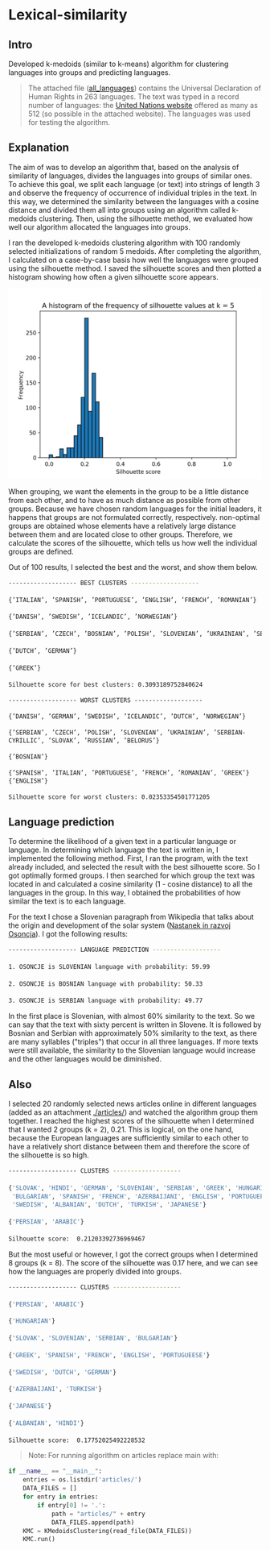 # Lexical-similarity

## Intro

Developed k-medoids (similar to k-means) algorithm for clustering languages into groups and predicting languages.

> The attached file ([all_languages](https://github.com/simenravnik/lexical-similarity/tree/master/all_languages)) contains the Universal Declaration of Human Rights in 263 languages. The text was typed in a record number of languages: the <a href="http://www.ohchr.org/EN/UDHR/Pages/Introduction.aspx">United Nations website</a> offered as many as 512 (so possible in the attached website). The languages was used for testing the algorithm.

## Explanation

The aim of was to develop an algorithm that, based on the analysis of similarity of languages, divides the languages into groups of similar ones. To achieve this goal, we split each language (or text) into strings of length 3 and observe the frequency of occurrence of individual triples in the text. In this way, we determined the similarity between the languages with a cosine distance and divided them all into groups using an algorithm called k-medoids clustering. Then, using the silhouette method, we evaluated how well our algorithm allocated the languages into groups.

I ran the developed k-medoids clustering algorithm with 100 randomly selected initializations of random 5 medoids. After completing the algorithm, I calculated on a case-by-case basis how well the languages were grouped using the silhouette method. I saved the silhouette scores and then plotted a histogram showing how often a given silhouette score appears.

![Silhouette score histogram](https://github.com/simenravnik/lexical-similarity/blob/master/hist-eng.png "Silhouette score histogram")

When grouping, we want the elements in the group to be a little distance from each other, and to have as much distance as possible from other groups. Because we have chosen random languages for the initial leaders, it happens that groups are not formulated correctly, respectively. non-optimal groups are obtained whose elements have a relatively large distance between them and are located close to other groups. Therefore, we calculate the scores of the silhouette, which tells us how well the individual groups are defined.

Out of 100 results, I selected the best and the worst, and show them below.

```bash
------------------- BEST CLUSTERS -------------------

{’ITALIAN’, ’SPANISH’, ’PORTUGUESE’, ’ENGLISH’, ’FRENCH’, ’ROMANIAN’}

{’DANISH’, ’SWEDISH’, ’ICELANDIC’, ’NORWEGIAN’}

{’SERBIAN’, ’CZECH’, ’BOSNIAN’, ’POLISH’, ’SLOVENIAN’, ’UKRAINIAN’, ’SERBIAN-CYRILLIC’, ’SLOVAK’, ’RUSSIAN’, ’BELORUS’}

{’DUTCH’, ’GERMAN’}

{’GREEK’}

Silhouette score for best clusters: 0.3093189752840624
```

```bahs
------------------- WORST CLUSTERS -------------------

{’DANISH’, ’GERMAN’, ’SWEDISH’, ’ICELANDIC’, ’DUTCH’, ’NORWEGIAN’}

{’SERBIAN’, ’CZECH’, ’POLISH’, ’SLOVENIAN’, ’UKRAINIAN’, ’SERBIAN-CYRILLIC’, ’SLOVAK’, ’RUSSIAN’, ’BELORUS’}

{’BOSNIAN’}

{’SPANISH’, ’ITALIAN’, ’PORTUGUESE’, ’FRENCH’, ’ROMANIAN’, ’GREEK’} {’ENGLISH’}

Silhouette score for worst clusters: 0.02353354501771205
```

## Language prediction

To determine the likelihood of a given text in a particular language or language. In determining which language the text is written in, I implemented the following method. First, I ran the program, with the text already included, and selected the result with the best silhouette score. So I got optimally formed groups. I then searched for which group the text was located in and calculated a cosine similarity (1 - cosine distance) to all the languages in the group. In this way, I obtained the probabilities of how similar the text is to each language.

For the text I chose a Slovenian paragraph from Wikipedia that talks about the origin and development of the solar system ([Nastanek in razvoj Osoncja](https://github.com/simenravnik/lexical-similarity/blob/master/osoncje.txt)). I got the following results:

```bash
------------------- LANGUAGE PREDICTION ------------------- 

1. OSONCJE is SLOVENIAN language with probability: 59.99
 
2. OSONCJE is BOSNIAN language with probability: 50.33

3. OSONCJE is SERBIAN language with probability: 49.77
```

In the first place is Slovenian, with almost 60% similarity to the text. So we can say that the text with sixty percent is written in Slovene. It is followed by Bosnian and Serbian with approximately 50% similarity to the text, as there are many syllables ("triples") that occur in all three languages. If more texts were still available, the similarity to the Slovenian language would increase and the other languages would be diminished.

## Also

I selected 20 randomly selected news articles online in different languages (added as an attachment [./articles/](https://github.com/simenravnik/lexical-similarity/tree/master/articles)) and watched the algorithm group them together. I reached the highest scores of the silhouette when I determined that I wanted 2 groups (k = 2), 0.21. This is logical, on the one hand, because the European languages are sufficiently similar to each other to have a relatively short distance between them and therefore the score of the silhouette is so high.

```bash
------------------- CLUSTERS -------------------

{'SLOVAK', 'HINDI', 'GERMAN', 'SLOVENIAN', 'SERBIAN', 'GREEK', 'HUNGARIAN', 
 'BULGARIAN', 'SPANISH', 'FRENCH', 'AZERBAIJANI', 'ENGLISH', 'PORTUGUEESE', 
 'SWEDISH', 'ALBANIAN', 'DUTCH', 'TURKISH', 'JAPANESE'}

{'PERSIAN', 'ARABIC'}

Silhouette score:  0.21203392736969467
```

But the most useful or however, I got the correct groups when I determined 8 groups (k = 8). The score of the silhouette was 0.17 here, and we can see how the languages are properly divided into groups.

```bash
------------------- CLUSTERS -------------------

{'PERSIAN', 'ARABIC'}

{'HUNGARIAN'}

{'SLOVAK', 'SLOVENIAN', 'SERBIAN', 'BULGARIAN'}

{'GREEK', 'SPANISH', 'FRENCH', 'ENGLISH', 'PORTUGUEESE'}

{'SWEDISH', 'DUTCH', 'GERMAN'}

{'AZERBAIJANI', 'TURKISH'}

{'JAPANESE'}

{'ALBANIAN', 'HINDI'}

Silhouette score:  0.17752025492228532
```

> Note: For running algorithm on articles replace main with:

```python
if __name__ == "__main__":
    entries = os.listdir('articles/')
    DATA_FILES = []
    for entry in entries:
        if entry[0] != '.':
            path = "articles/" + entry
            DATA_FILES.append(path)
    KMC = KMedoidsClustering(read_file(DATA_FILES))
    KMC.run()
```